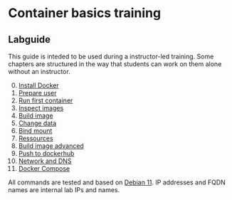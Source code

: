 # Container basics training
## Labguide

This guide is inteded to be used during a instructor-led training. Some chapters are structured in the way that students can work on them alone without an instructor.

0) [Install Docker](doc/Labguide/install-docker.md)
1) [Prepare user](doc/Labguide/prepare-user.md)
2) [Run first container](doc/Labguide/run-first-container.md)
3) [Inspect images](doc/Labguide/inspect-images.md)
4) [Build image](doc/Labguide/build-image.md)
5) [Change data](doc/Labguide/change-data.md)
6) [Bind mount](doc/Labguide/bind-mount.md)
7) [Ressources](doc/Labguide/ressources.md)
8) [Build image advanced](doc/Labguide/build-image-advanced.md)
9) [Push to dockerhub](doc/Labguide/push-to-dockerhub.md)
10) [Network and DNS](doc/Labguide/network-and-dns.md)
11) [Docker Compose](doc/Labguide/docker-compose.md)


All commands are tested and based on [Debian 11](https://www.debian.org/). IP addresses and FQDN names are internal lab IPs and names.